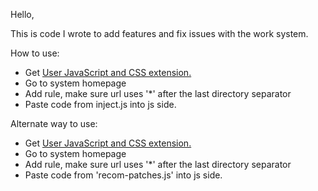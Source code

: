 Hello,

This is code I wrote to add features and fix issues with the work system.

How to use:
- Get [User JavaScript and CSS extension.](https://chromewebstore.google.com/detail/user-javascript-and-css/nbhcbdghjpllgmfilhnhkllmkecfmpld?hl=en)
- Go to system homepage
- Add rule, make sure url uses '*' after the last directory separator
- Paste code from inject.js into js side.

Alternate way to use:
- Get [User JavaScript and CSS extension.](https://chromewebstore.google.com/detail/user-javascript-and-css/nbhcbdghjpllgmfilhnhkllmkecfmpld?hl=en)
- Go to system homepage
- Add rule, make sure url uses '*' after the last directory separator
- Paste code from 'recom-patches.js' into js side.
